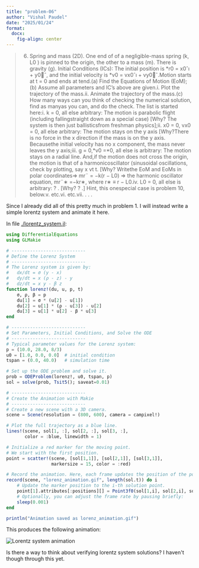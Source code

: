 ```yaml
---
title: "problem-06"
author: "Vishal Paudel"
date: "2025/01/24"
format:
  docx:
    fig-align: center
---
```


> 6. Spring and mass (2D). One end of of a negligible-mass spring (k, L0
) is pinned to the origin, the other to a mass (m). There is gravity (g). Initial Conditions (ICs): The initial position is *r0 = x0ˆı + y0ˆ, and the initial velocity is *v0 = vx0ˆı + vy0ˆ.Motion starts at t = 0 and ends at tend.(a) Find the Equations of Motion (EoM);(b) Assume all parameters and IC’s above are given.i. Plot the trajectory of the mass.ii. Animate the trajectory of the mass.(c) How many ways can you think of checking the numerical solution, find as manyas you can, and do the check. The list is started here:i. k = 0, all else arbitrary: The motion is parabolic flight (including fallingstraight down as a special case) [Why? The system is then just ballisticsfrom freshman physics];ii. x0 = 0, vx0 = 0, all else arbitrary: The motion stays on the y axis [Why?There is no force in the x direction if the mass is on the y axis. Becausethe initial velocity has no x component, the mass never leaves the y axis;iii. g = 0,*v0 =*0, all else is arbitrary: The motion stays on a radial line. And,if the motion does not cross the origin, the motion is that of a harmonicoscillator (sinusoidal oscillations, check by plotting, say x vt t. [Why? Writethe EoM and EoMs in polar coordinates⇒ mr¨ = −k(r − L0) ⇒ the harmonic oscillator equation, mr¨∗ =−kr∗, where r∗ ≡ r − L0.iv. L0 = 0, all else is arbitrary: ? . [Why? ? .] Hint, this onespecial case is problem 10, below.v. etc.vi. etc.vii. . . .

Since I already did all of this pretty much in problem 1. I will instead write a simple lorentz system and animate it here.

In file [./lorentz_system.jl](./lorentz_system.jl):

```julia
using DifferentialEquations
using GLMakie

# ----------------------------
# Define the Lorenz System
# ----------------------------
# The Lorenz system is given by:
#   dx/dt = σ (y - x)
#   dy/dt = x (ρ - z) - y
#   dz/dt = x y - β z
function lorenz!(du, u, p, t)
    σ, ρ, β = p
    du[1] = σ * (u[2] - u[1])
    du[2] = u[1] * (ρ - u[3]) - u[2]
    du[3] = u[1] * u[2] - β * u[3]
end

# ----------------------------
# Set Parameters, Initial Conditions, and Solve the ODE
# ----------------------------
# Typical parameter values for the Lorenz system:
p = (10.0, 28.0, 8/3)
u0 = [1.0, 0.0, 0.0]  # initial condition
tspan = (0.0, 40.0)   # simulation time

# Set up the ODE problem and solve it.
prob = ODEProblem(lorenz!, u0, tspan, p)
sol = solve(prob, Tsit5(); saveat=0.01)

# ----------------------------
# Create the Animation with Makie
# ----------------------------
# Create a new scene with a 3D camera.
scene = Scene(resolution = (800, 600), camera = campixel!)

# Plot the full trajectory as a blue line.
lines!(scene, sol[1, :], sol[2, :], sol[3, :],
       color = :blue, linewidth = 1)

# Initialize a red marker for the moving point.
# We start with the first position.
point = scatter!(scene, [sol[1,1]], [sol[2,1]], [sol[3,1]],
                 markersize = 15, color = :red)

# Record the animation. Here, each frame updates the position of the point.
record(scene, "lorenz_animation.gif", length(sol.t)) do i
    # Update the marker position to the i-th solution point.
    point[1].attributes[:positions][] = Point3f0(sol[1,i], sol[2,i], sol[3,i])
    # Optionally, you can adjust the frame rate by pausing briefly:
    sleep(0.001)
end

println("Animation saved as lorenz_animation.gif")
```

This produces the following animation:

![Lorentz system animation](../media/problem-06/lorentz_animation.gif)

Is there a way to think about verifying lorentz system solutions? I haven't though through this yet.
